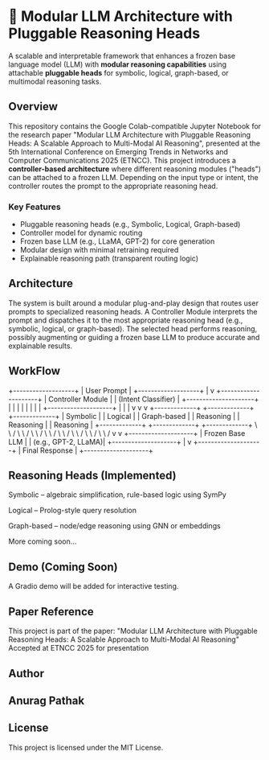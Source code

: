 # 🧠 Modular LLM Architecture with Pluggable Reasoning Heads

A scalable and interpretable framework that enhances a frozen base language model (LLM) with **modular reasoning capabilities** using attachable **pluggable heads** for symbolic, logical, graph-based, or multimodal reasoning tasks.

## Overview
This repository contains the Google Colab-compatible Jupyter Notebook for the research paper "Modular LLM Architecture with Pluggable Reasoning Heads: A Scalable Approach to Multi-Modal AI Reasoning", presented at the 5th International Conference on Emerging Trends in Networks and Computer Communications 2025 (ETNCC). This project introduces a **controller-based architecture** where different reasoning modules ("heads") can be attached to a frozen LLM. Depending on the input type or intent, the controller routes the prompt to the appropriate reasoning head.

### Key Features
- Pluggable reasoning heads (e.g., Symbolic, Logical, Graph-based)
- Controller model for dynamic routing
- Frozen base LLM (e.g., LLaMA, GPT-2) for core generation
- Modular design with minimal retraining required
- Explainable reasoning path (transparent routing logic)

## Architecture

The system is built around a modular plug-and-play design that routes user prompts to specialized reasoning heads. A Controller Module interprets the prompt and dispatches it to the most appropriate reasoning head (e.g., symbolic, logical, or graph-based). The selected head performs reasoning, possibly augmenting or guiding a frozen base LLM to produce accurate and explainable results.

## WorkFlow

+-------------------+
|    User Prompt    |
+-------------------+
          |
          v
+---------------------+
|   Controller Module |
| (Intent Classifier) |
+---------------------+
     |     |      |
     |     |      |
     |     |      +--------------------+
     |     |                           |
     v     v                           v
+-------------+  +-------------+  +-------------+
| Symbolic    |  | Logical     |  | Graph-based |
| Reasoning   |  | Reasoning   |  | Reasoning   |
+-------------+  +-------------+  +-------------+
     \             \               /
      \             \             /
       \             \           /
        \             \         /
         \             \       /
          \             \     /
           \             \   /
            \             \ /
             v             v
           +--------------------+
           |   Frozen Base LLM  |
           | (e.g., GPT-2, LLaMA)|
           +--------------------+
                     |
                     v
           +--------------------+
           |  Final Response    |
           +--------------------+


## Reasoning Heads (Implemented)
 Symbolic – algebraic simplification, rule-based logic using SymPy

 Logical – Prolog-style query resolution

 Graph-based – node/edge reasoning using GNN or embeddings

 More coming soon...


## Demo (Coming Soon)
A Gradio demo will be added for interactive testing.

## Paper Reference
This project is part of the paper:
"Modular LLM Architecture with Pluggable Reasoning Heads: A Scalable Approach to Multi-Modal AI Reasoning"
Accepted at ETNCC 2025 for presentation

## Author
## Anurag Pathak

## License
This project is licensed under the MIT License.
